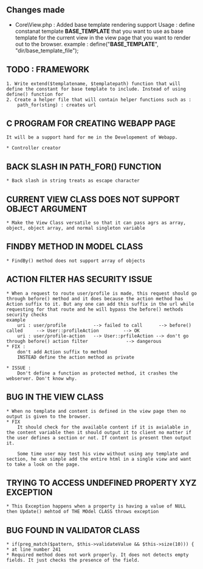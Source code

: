 ## Changes made

* Core\View.php			: Added base template rendering support
  Usage :
  	define constanat template __BASE_TEMPLATE__ that you want to use as base template for the current view in the view page that you want to render out to the browser.
	example : define("__BASE_TEMPLATE__", "dir/base_template_file");



## TODO : FRAMEWORK
	1. Write extend($templatename, $templatepath) function that will define the constant for base template to include. Instead of using define() function for
	2. Create a helper file that will contain helper functions such as :
		path_for(sting) : creates url




## C PROGRAM FOR CREATING WEBAPP PAGE
	It will be a support hand for me in the Developement of Webapp.

	* Controller creator

## BACK SLASH IN PATH_FOR() FUNCTION
	* Back slash in string treats as escape character

## CURRENT VIEW CLASS DOES NOT SUPPORT OBJECT ARGUMENT
	* Make the View Class versatile so that it can pass agrs as array, object, object array, and normal singleton variable

## FINDBY METHOD IN MODEL CLASS
	* FindBy() method does not support array of objects

## ACTION FILTER HAS SECURITY ISSUE
	* When a request to route user/profile is made, this request should go through before() method and it does because the action method has Action suffix to it. But any one can add this suffix in the url while requesting for that route and he will bypass the before() methods security checks
	example
		uri : user/profile			--> failed to call 		--> before() called		--> User::profileAction			--> OK
		uri : user/profile-action	--> User::prfileAction --> don't go through before() action filter				--> dangerous
	* FIX :
		don't add Action suffix to method
		INSTEAD define the action method as private
	
	* ISSUE :
		Don't define a function as protected method, it crashes the webserver. Don't know why.

## BUG IN THE VIEW CLASS
	* When no template and content is defined in the view page then no output is given to the browser.
	* FIX
		It should check for the available content if it is avialable in the content variable then it should output it to client no matter if the user defines a section or not. If content is present then output it.
		
		Some time user may test his view without using any template and section, he can simple add the entire html in a single view and want to take a look on the page.

## TRYING TO ACCESS UNDEFINED PROPERTY XYZ EXCEPTION
	* This Exception happens when a property is having a value of NULL then Update() mehtod of THE MOdel CLASS throws exception

## BUG FOUND IN VALIDATOR CLASS
	* if(preg_match($pattern, $this->validateValue && $this->size(10))) {
	* at line number 241
	* Required method does not work properly. It does not detects empty fields. It just checks the presence of the field.
